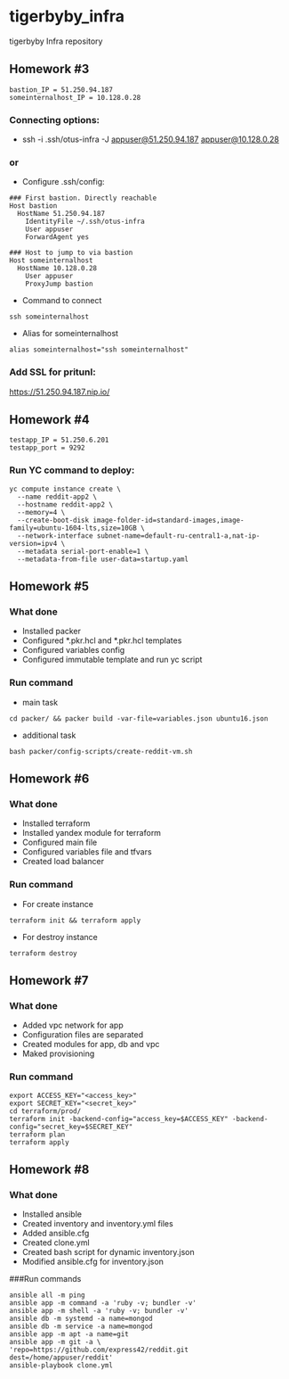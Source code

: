 # tigerbyby_infra
tigerbyby Infra repository

## Homework #3
```
bastion_IP = 51.250.94.187  
someinternalhost_IP = 10.128.0.28
```

### Connecting options:
- ssh -i .ssh/otus-infra -J  appuser@51.250.94.187 appuser@10.128.0.28
### or
- Configure .ssh/config:
```
### First bastion. Directly reachable
Host bastion
  HostName 51.250.94.187
    IdentityFile ~/.ssh/otus-infra
    User appuser
    ForwardAgent yes

### Host to jump to via bastion
Host someinternalhost
  HostName 10.128.0.28
    User appuser
    ProxyJump bastion
```
- Command to connect
```
ssh someinternalhost
```
- Alias for someinternalhost
```
alias someinternalhost="ssh someinternalhost"
```

### Add SSL for pritunl:
https://51.250.94.187.nip.io/

## Homework #4

```
testapp_IP = 51.250.6.201
testapp_port = 9292
```

### Run YC command to deploy:
```
yc compute instance create \
  --name reddit-app2 \
  --hostname reddit-app2 \
  --memory=4 \
  --create-boot-disk image-folder-id=standard-images,image-family=ubuntu-1604-lts,size=10GB \
  --network-interface subnet-name=default-ru-central1-a,nat-ip-version=ipv4 \
  --metadata serial-port-enable=1 \
  --metadata-from-file user-data=startup.yaml
```

## Homework #5

### What done 
- Installed packer
- Configured *.pkr.hcl  and *.pkr.hcl templates
- Configured variables config
- Configured immutable template and run yc script
### Run command
- main task
```
cd packer/ && packer build -var-file=variables.json ubuntu16.json
```
- additional task
```
bash packer/config-scripts/create-reddit-vm.sh
```
## Homework #6

### What done
- Installed terraform
- Installed yandex module for terraform
- Configured main file
- Configured variables file and tfvars
- Created load balancer
### Run command
- For create instance
```
terraform init && terraform apply
```
- For destroy instance
```
terraform destroy
```
## Homework #7
### What done
- Added vpc network for app
- Сonfiguration files are separated
- Created modules for app, db and vpc
- Maked provisioning
### Run command
```
export ACCESS_KEY="<access_key>"
export SECRET_KEY="<secret_key>"
cd terraform/prod/
terraform init -backend-config="access_key=$ACCESS_KEY" -backend-config="secret_key=$SECRET_KEY"
terraform plan
terraform apply
```

## Homework #8

### What done
- Installed ansible
- Created inventory and inventory.yml files
- Added ansible.cfg
- Created clone.yml 
- Created bash script for dynamic inventory.json
- Modified ansible.cfg for inventory.json

###Run commands
```
ansible all -m ping 
ansible app -m command -a 'ruby -v; bundler -v'
ansible app -m shell -a 'ruby -v; bundler -v'
ansible db -m systemd -a name=mongod
ansible db -m service -a name=mongod
ansible app -m apt -a name=git
ansible app -m git -a \
'repo=https://github.com/express42/reddit.git dest=/home/appuser/reddit'
ansible-playbook clone.yml

```